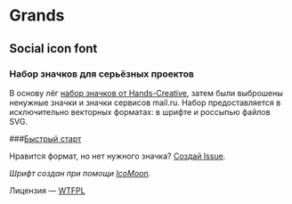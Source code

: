 # Grands
## Social icon font
### Набор значков для серьёзных проектов
В основу лёг [набор значков от Hands-Creative](http://hands-creative.com/icon/), затем были выброшены ненужные значки и значки сервисов mail.ru.
Набор предоставляется в исключительно векторных форматах: в шрифте и россыпью файлов SVG.

###[Быстрый старт](http://grawl.github.com/Grands/)

Нравится формат, но нет нужного значка? [Создай Issue](https://github.com/Grawl/Grands/issues/new).

*Шрифт создан при помощи [IcoMoon](http://icomoon.io/).*

Лицензия — [WTFPL](http://ru.wikipedia.org/wiki/WTFPL)

